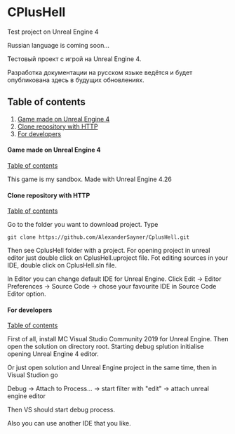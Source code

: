 # CPlusHell
Test project on Unreal Engine 4

Russian language is coming soon...

Тестовый проект с игрой на Unreal Engine 4. 

Разработка документации на русском языке ведётся и будет опубликована здесь в будущих обновлениях.

## Table of contents
1. [Game made on Unreal Engine 4](#game-made-on-unreal-engine-4)
2. [Clone repository with HTTP](#clone-repository-with-http)
3. [For developers](#for-developers)

#### Game made on Unreal Engine 4
[Table of contents](#Table-of-contents)

This game is my sandbox. 
Made with Unreal Engine 4.26 

#### Clone repository with HTTP
[Table of contents](#Table-of-contents)

Go to the folder you want to download project. Type 
```shall
git clone https://github.com/AlexanderSayner/CplusHell.git
```

Then see CplusHell folder with a project.
For opening project in unreal editor just double click on CplusHell.uproject file.
Fot editing sources in your IDE, double click on CplusHell.sln file.

In Editor you can change default IDE for Unreal Engine. Click Edit -> Editor Preferences -> Source Code -> chose your favourite IDE in Source Code Editor option. 

#### For developers
[Table of contents](#Table-of-contents)

First of all, install MC Visual Studio Community 2019 for Unreal Engine. Then open the solution on directory root. Starting debug splution initialise opening Unreal Engine 4 editor.

Or just open solution and Unreal Engine project in the same time, then in Visual Studion go 

Debug -> Attach to Process... -> start filter with "edit" -> attach unreal engine editor

Then VS should start debug process.

Also you can use another IDE that you like.    
